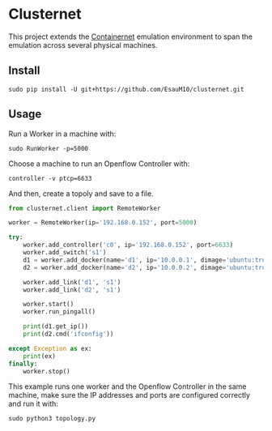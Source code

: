 # Clusternet

This project extends the [Containernet](https://github.com/containernet/containernet) emulation environment to span the emulation across several physical machines.

## Install

```
sudo pip install -U git+https://github.com/EsauM10/clusternet.git
```

## Usage
Run a Worker in a machine with:
```
sudo RunWorker -p=5000
```
Choose a machine to run an Openflow Controller with:
```
controller -v ptcp=6633
```
And then, create a topoly and save to a file.
```python
from clusternet.client import RemoteWorker

worker = RemoteWorker(ip='192.168.0.152', port=5000)

try:
    worker.add_controller('c0', ip='192.168.0.152', port=6633)
    worker.add_switch('s1')
    d1 = worker.add_docker(name='d1', ip='10.0.0.1', dimage='ubuntu:trusty')
    d2 = worker.add_docker(name='d2', ip='10.0.0.2', dimage='ubuntu:trusty')

    worker.add_link('d1', 's1')
    worker.add_link('d2', 's1')

    worker.start()
    worker.run_pingall()

    print(d1.get_ip())
    print(d2.cmd('ifconfig'))

except Exception as ex:
    print(ex)
finally:
    worker.stop()
```
This example runs one worker and the Openflow Controller in the same machine, make sure the IP addresses and ports are configured correctly and run it with:
```
sudo python3 topology.py
```
